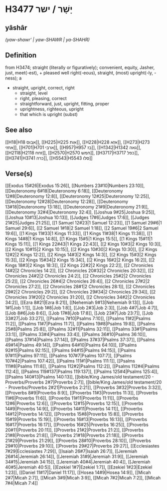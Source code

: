 # H3477 יָשָׁר / ישר

## yâshâr

_(yaw-shawr' | yaw-SHAWR | ya-SHAHR)_

## Definition

from H3474; straight (literally or figuratively); convenient, equity, Jasher, just, meet(-est), + pleased well right(-eous), straight, (most) upright(-ly, -ness); a

- straight, upright, correct, right
  - straight, level
  - right, pleasing, correct
  - straightforward, just, upright, fitting, proper
  - uprightness, righteous, upright
  - that which is upright (subst)

## See also

[[H18|H18 אבוס]], [[H225|H225 אות]], [[H228|H228 אזא]], [[H273|H273 אחזי]], [[H701|H701 ארבי]], [[H957|H957 בז]], [[H1342|H1342 גאה]], [[H2118|H2118 זחח]], [[H2570|H2570 חמש]], [[H3717|H3717 כפל]], [[H3741|H3741 כרה]], [[H5543|H5543 סלו]]

## Verse(s)

[[Exodus 15#26|Exodus 15:26]], [[Numbers 23#10|Numbers 23:10]], [[Deuteronomy 6#18|Deuteronomy 6:18]], [[Deuteronomy 12#8|Deuteronomy 12:8]], [[Deuteronomy 12#25|Deuteronomy 12:25]], [[Deuteronomy 12#28|Deuteronomy 12:28]], [[Deuteronomy 13#18|Deuteronomy 13:18]], [[Deuteronomy 21#9|Deuteronomy 21:9]], [[Deuteronomy 32#4|Deuteronomy 32:4]], [[Joshua 9#25|Joshua 9:25]], [[Joshua 10#13|Joshua 10:13]], [[Judges 17#6|Judges 17:6]], [[Judges 21#25|Judges 21:25]], [[1 Samuel 12#23|1 Samuel 12:23]], [[1 Samuel 29#6|1 Samuel 29:6]], [[2 Samuel 1#18|2 Samuel 1:18]], [[2 Samuel 19#6|2 Samuel 19:6]], [[1 Kings 11#33|1 Kings 11:33]], [[1 Kings 11#38|1 Kings 11:38]], [[1 Kings 14#8|1 Kings 14:8]], [[1 Kings 15#5|1 Kings 15:5]], [[1 Kings 15#11|1 Kings 15:11]], [[1 Kings 22#43|1 Kings 22:43]], [[2 Kings 10#3|2 Kings 10:3]], [[2 Kings 10#15|2 Kings 10:15]], [[2 Kings 10#30|2 Kings 10:30]], [[2 Kings 12#2|2 Kings 12:2]], [[2 Kings 14#3|2 Kings 14:3]], [[2 Kings 15#3|2 Kings 15:3]], [[2 Kings 15#34|2 Kings 15:34]], [[2 Kings 16#2|2 Kings 16:2]], [[2 Kings 18#3|2 Kings 18:3]], [[2 Kings 22#2|2 Kings 22:2]], [[2 Chronicles 14#2|2 Chronicles 14:2]], [[2 Chronicles 20#32|2 Chronicles 20:32]], [[2 Chronicles 24#2|2 Chronicles 24:2]], [[2 Chronicles 25#2|2 Chronicles 25:2]], [[2 Chronicles 26#4|2 Chronicles 26:4]], [[2 Chronicles 27#2|2 Chronicles 27:2]], [[2 Chronicles 28#1|2 Chronicles 28:1]], [[2 Chronicles 29#2|2 Chronicles 29:2]], [[2 Chronicles 29#34|2 Chronicles 29:34]], [[2 Chronicles 31#20|2 Chronicles 31:20]], [[2 Chronicles 34#2|2 Chronicles 34:2]], [[Ezra 8#21|Ezra 8:21]], [[Nehemiah 9#13|Nehemiah 9:13]], [[Job 1#1|Job 1:1]], [[Job 1#8|Job 1:8]], [[Job 2#3|Job 2:3]], [[Job 4#7|Job 4:7]], [[Job 8#6|Job 8:6]], [[Job 17#8|Job 17:8]], [[Job 23#7|Job 23:7]], [[Job 33#27|Job 33:27]], [[Psalms 7#10|Psalms 7:10]], [[Psalms 11#2|Psalms 11:2]], [[Psalms 11#7|Psalms 11:7]], [[Psalms 19#8|Psalms 19:8]], [[Psalms 25#8|Psalms 25:8]], [[Psalms 32#11|Psalms 32:11]], [[Psalms 33#1|Psalms 33:1]], [[Psalms 33#4|Psalms 33:4]], [[Psalms 36#10|Psalms 36:10]], [[Psalms 37#14|Psalms 37:14]], [[Psalms 37#37|Psalms 37:37]], [[Psalms 49#14|Psalms 49:14]], [[Psalms 64#10|Psalms 64:10]], [[Psalms 92#15|Psalms 92:15]], [[Psalms 94#15|Psalms 94:15]], [[Psalms 97#11|Psalms 97:11]], [[Psalms 107#7|Psalms 107:7]], [[Psalms 107#42|Psalms 107:42]], [[Psalms 111#1|Psalms 111:1]], [[Psalms 111#8|Psalms 111:8]], [[Psalms 112#2|Psalms 112:2]], [[Psalms 112#4|Psalms 112:4]], [[Psalms 119#137|Psalms 119:137]], [[Psalms 125#4|Psalms 125:4]], [[Psalms 140#13|Psalms 140:13]], [[bible/King James/old testament/20 - Proverbs/Proverbs 2#7|Proverbs 2:7]], [[bible/King James/old testament/20 - Proverbs/Proverbs 2#21|Proverbs 2:21]], [[Proverbs 3#32|Proverbs 3:32]], [[Proverbs 8#9|Proverbs 8:9]], [[Proverbs 11#3|Proverbs 11:3]], [[Proverbs 11#6|Proverbs 11:6]], [[Proverbs 11#11|Proverbs 11:11]], [[Proverbs 12#6|Proverbs 12:6]], [[Proverbs 12#15|Proverbs 12:15]], [[Proverbs 14#9|Proverbs 14:9]], [[Proverbs 14#11|Proverbs 14:11]], [[Proverbs 14#12|Proverbs 14:12]], [[Proverbs 15#8|Proverbs 15:8]], [[Proverbs 15#19|Proverbs 15:19]], [[Proverbs 16#13|Proverbs 16:13]], [[Proverbs 16#17|Proverbs 16:17]], [[Proverbs 16#25|Proverbs 16:25]], [[Proverbs 20#11|Proverbs 20:11]], [[Proverbs 21#2|Proverbs 21:2]], [[Proverbs 21#8|Proverbs 21:8]], [[Proverbs 21#18|Proverbs 21:18]], [[Proverbs 21#29|Proverbs 21:29]], [[Proverbs 28#10|Proverbs 28:10]], [[Proverbs 29#10|Proverbs 29:10]], [[Proverbs 29#27|Proverbs 29:27]], [[Ecclesiastes 7#29|Ecclesiastes 7:29]], [[Isaiah 26#7|Isaiah 26:7]], [[Jeremiah 26#14|Jeremiah 26:14]], [[Jeremiah 31#9|Jeremiah 31:9]], [[Jeremiah 34#15|Jeremiah 34:15]], [[Jeremiah 40#4|Jeremiah 40:4]], [[Jeremiah 40#5|Jeremiah 40:5]], [[Ezekiel 1#7|Ezekiel 1:7]], [[Ezekiel 1#23|Ezekiel 1:23]], [[Daniel 11#17|Daniel 11:17]], [[Hosea 14#9|Hosea 14:9]], [[Micah 2#7|Micah 2:7]], [[Micah 3#9|Micah 3:9]], [[Micah 7#2|Micah 7:2]], [[Micah 7#4|Micah 7:4]]